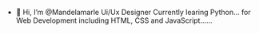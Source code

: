 - 👋 Hi, I’m @Mandelamarle Ui/Ux Designer 
Currently learing Python... for Web Development including HTML, CSS and JavaScript......

<!---
Mandelamarle/Mandelamarle is a ✨ special ✨ repository because its `README.md` (this file) appears on your GitHub profile.
You can click the Preview link to take a look at your changes..
---->
